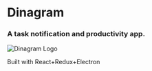 # Dinagram

### A task notification and productivity app.

![Dinagram Logo](https://github.com/cyborkonline/dinagram/blob/master/assets/android-icon-36x36.png?raw=true)

Built with React+Redux+Electron



